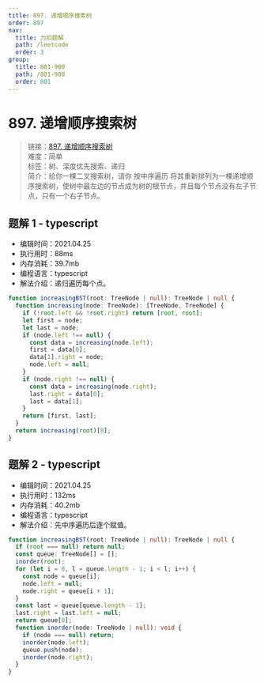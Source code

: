 ```yaml
---
title: 897. 递增顺序搜索树
order: 897
nav:
  title: 力扣题解
  path: /leetcode
  order: 3
group:
  title: 801-900
  path: /801-900
  order: 801
---
```


# 897. 递增顺序搜索树

> 链接：[897. 递增顺序搜索树](https://leetcode-cn.com/problems/increasing-order-search-tree/)  
> 难度：简单  
> 标签：树、深度优先搜索、递归  
> 简介：给你一棵二叉搜索树，请你 按中序遍历 将其重新排列为一棵递增顺序搜索树，使树中最左边的节点成为树的根节点，并且每个节点没有左子节点，只有一个右子节点。

## 题解 1 - typescript

- 编辑时间：2021.04.25
- 执行用时：88ms
- 内存消耗：39.7mb
- 编程语言：typescript
- 解法介绍：递归遍历每个点。

```typescript
function increasingBST(root: TreeNode | null): TreeNode | null {
  function increasing(node: TreeNode): [TreeNode, TreeNode] {
    if (!root.left && !root.right) return [root, root];
    let first = node;
    let last = node;
    if (node.left !== null) {
      const data = increasing(node.left);
      first = data[0];
      data[1].right = node;
      node.left = null;
    }
    if (node.right !== null) {
      const data = increasing(node.right);
      last.right = data[0];
      last = data[1];
    }
    return [first, last];
  }
  return increasing(root)[0];
}
```

## 题解 2 - typescript

- 编辑时间：2021.04.25
- 执行用时：132ms
- 内存消耗：40.2mb
- 编程语言：typescript
- 解法介绍：先中序遍历后逐个赋值。

```typescript
function increasingBST(root: TreeNode | null): TreeNode | null {
  if (root === null) return null;
  const queue: TreeNode[] = [];
  inorder(root);
  for (let i = 0, l = queue.length - 1; i < l; i++) {
    const node = queue[i];
    node.left = null;
    node.right = queue[i + 1];
  }
  const last = queue[queue.length - 1];
  last.right = last.left = null;
  return queue[0];
  function inorder(node: TreeNode | null): void {
    if (node === null) return;
    inorder(node.left);
    queue.push(node);
    inorder(node.right);
  }
}
```
